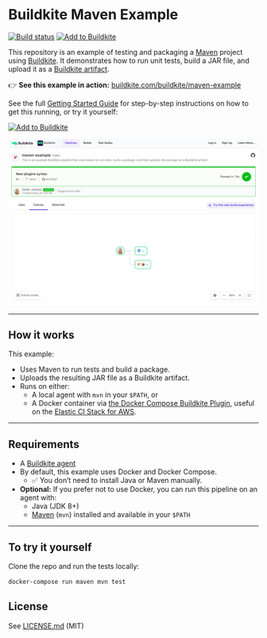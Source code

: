 # Buildkite Maven Example

[![Build status](https://badge.buildkite.com/a947f64837044296a1ea4394819872e0544a4647a3400e6634.svg?branch=update-maven-example)](https://buildkite.com/buildkite/maven-example)
[![Add to Buildkite](https://img.shields.io/badge/Add%20to%20Buildkite-14CC80)](https://buildkite.com/new)

This repository is an example of testing and packaging a [Maven](http://maven.apache.org) project using [Buildkite](https://buildkite.com).
It demonstrates how to run unit tests, build a JAR file, and upload it as a [Buildkite artifact](https://buildkite.com/docs/builds/artifacts).

👉 **See this example in action:** [buildkite.com/buildkite/maven-example](https://buildkite.com/buildkite/maven-example)

See the full [Getting Started Guide](https://buildkite.com/docs/guides/getting-started) for step-by-step instructions on how to get this running, or try it yourself:

[![Add to Buildkite](https://buildkite.com/button.svg)](https://buildkite.com/new)

<a href="https://buildkite.com/buildkite/maven-example/builds/latest?branch=main">
  <img width="2400" alt="Screenshot of example pipeline build page" src=".buildkite/screenshot.png" />
</a>

---

## How it works

This example:
- Uses Maven to run tests and build a package.
- Uploads the resulting JAR file as a Buildkite artifact.
- Runs on either:
  - A local agent with `mvn` in your `$PATH`, or
  - A Docker container via [the Docker Compose Buildkite Plugin](https://github.com/buildkite-plugins/docker-compose-buildkite-plugin), useful on the [Elastic CI Stack for AWS](https://github.com/buildkite/elastic-ci-stack-for-aws).

---

## Requirements

- A [Buildkite agent](https://buildkite.com/docs/agent)
- By default, this example uses Docker and Docker Compose.
  - ✅ You don’t need to install Java or Maven manually.
- **Optional:** If you prefer not to use Docker, you can run this pipeline on an agent with:
  - Java (JDK 8+)
  - [Maven](https://maven.apache.org) (`mvn`) installed and available in your `$PATH`

---

## To try it yourself

Clone the repo and run the tests locally:

```bash
docker-compose run maven mvn test
```

## License

See [LICENSE.md](LICENSE.md) (MIT)